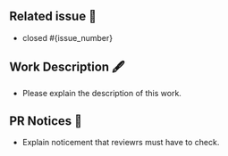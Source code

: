 ## Related issue 🚀
- closed #{issue_number}

## Work Description 🖋️
- Please explain the description of this work.

## PR Notices 🔖
- Explain noticement that reviewrs must have to check.
